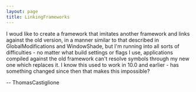 ```yaml
---
layout: page
title: LinkingFrameworks
---
```


I woud like to create a framework that imitates another framework and links against the old version, in a manner similar to that described in GlobalModifications and WindowShade, but I'm running into all sorts of difficulties - no matter what build settings or flags I use, applications compiled against the old framework can't resolve symbols through my new one which replaces it. I know this used to work in 10.0 and earlier - has something changed since then that makes this impossible?

-- ThomasCastiglione

